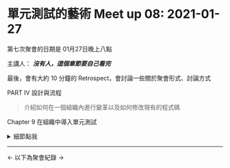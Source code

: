  # 單元測試的藝術 Meet up 08: 2021-01-27

 第七次聚會的日期是 01月27日晚上八點

 主講人： ***沒有人，這個章節要自己看完***


 最後，會有大約 10 分鐘的 Retrospect，會討論一些關於聚會形式、討論方式


PART IV 設計與流程
> 介紹如何在一個組織內進行變革以及如何修改現有的程式碼

Chapter 9 在組織中導入單元測試

 <details><summary>細節點我</summary>
 <p>
- 9.1 逐步成為導入變革的領頭羊
- 9.1.1 準備好面對各種質疑
- 9.1.2 說服組織內成員：支持者和反對者
- 9.1.3 找到可能的切入點
- 9.2 成功之道
- 9.2.1 游擊式的進行（從下而上）
- 9.2.2 說服高層（從上而下）
- 9.2.3 引入外援
- 9.2.4 讓進度可見
- 9.2.5 設定具體目標
- 9.2.6 應對阻礙
- 9.3 失敗原因
- 9.3.1 缺乏驅動力
- 9.3.2 缺乏政策支援
- 9.3.3 糟糕的實現和第一印象
- 9.3.4 缺少團隊支持
- 9.4 影響因素
- 9.5 質疑和回答
- 9.5.1 現有流程加入單元測試需增加多少時間
- 9.5.2 單元測試是否會搶了QA 飯碗
- 9.5.3 證明單元測試確實有效的方式
- 9.5.4 單元測試有用的證據
- 9.5.5 QA 部門還是能夠找到bug 的原因
- 9.5.6 我們有大量未經測試的程式碼，應該從哪裡開始
- 9.5.7 我們使用了多種程式語言：單元測試是否可行
- 9.5.8 軟硬體結合的開發
- 9.5.9 確保測試中沒有bug 的方式
- 9.5.10 偵錯器已經證明我的程式沒問題，但還需要測試的原因
- 9.5.11 測試驅動開發的必要性
- 9.6 小結

 </p>
 </details>



  ---
  <- 以下為聚會紀錄 ->
